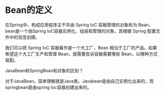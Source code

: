 # Bean的定义

在Spring中，构成应用程序主干并由 Spring IoC 容器管理的对象称为 Bean，bean是一个由Spring IoC容器实例化、组装和管理的对象，其根据 Spring 配置文件中的信息创建。

我们可以把 Spring IoC 容器看作是一个大工厂，Bean 相当于工厂的产品。如果希望这个大工厂生产和管理 Bean，就需要告诉容器需要哪些 Bean，以哪种方式装配。

JavaBean和SpringBean和对象的区别？

对于JavaBean，简单理解就是Java类。Javabean是由自己实例化出来的，而springbean是由spring Ioc容器创建出来的。